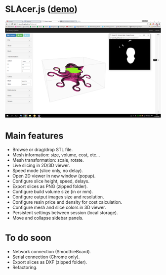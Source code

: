 # SLAcer.js ([demo](http://lautr3k.github.io/SLAcer.js/))
![Screenshot](/screenshot.png?raw=true)

# Main features
- Browse or drag/drop STL file.
- Mesh information: size, volume, cost, etc...
- Mesh transformation: scale, rotate.
- Live slicing in 2D/3D viewer.
- Speed mode (slice only, no delay).
- Open 2D viewer in new window (popup).
- Configure slice height, speed, delays.
- Export slices as PNG (zipped folder).
- Configure build volume size (in or mm).
- Configure output images size and resolution.
- Configure resin price and density for cost calculation.
- Configure mesh and slice colors in 3D viewer.
- Persistent settings between session (local storage).
- Move and collapse sidebar panels.

# To do soon
- Network connection (SmoothieBoard).
- Serial connection (Chrome only).
- Export slices as DXF (zipped folder).
- Refactoring.
